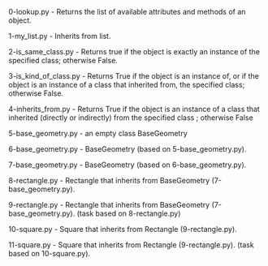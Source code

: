 0-lookup.py - Returns the list of available attributes and methods of an object.

1-my_list.py - Inherits from list.

2-is_same_class.py - Returns true if the object is exactly an instance of the specified class; otherwise False.

3-is_kind_of_class.py - Returns True if the object is an instance of, or if the object is an instance of a class that inherited from, the specified class; otherwise False.

4-inherits_from.py - Returns True if the object is an instance of a class that inherited (directly or indirectly) from the specified class ; otherwise False

5-base_geometry.py - an empty class BaseGeometry

6-base_geometry.py - BaseGeometry (based on 5-base_geometry.py).

7-base_geometry.py - BaseGeometry (based on 6-base_geometry.py).

8-rectangle.py - Rectangle that inherits from BaseGeometry (7-base_geometry.py).

9-rectangle.py - Rectangle that inherits from BaseGeometry (7-base_geometry.py). (task based on 8-rectangle.py)

10-square.py - Square that inherits from Rectangle (9-rectangle.py).

11-square.py - Square that inherits from Rectangle (9-rectangle.py). (task based on 10-square.py).
